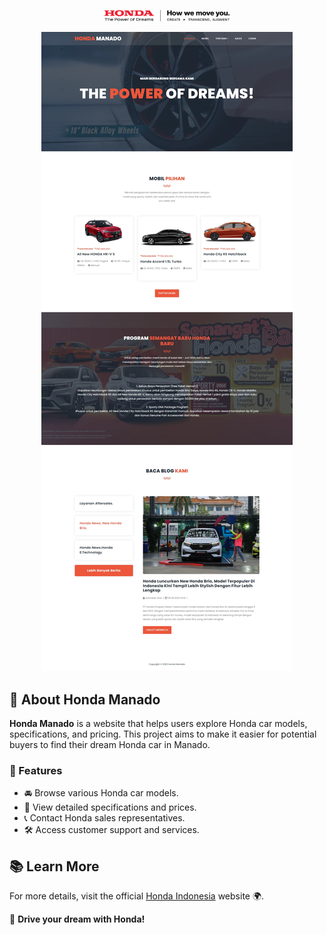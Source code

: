 <p align="center">
  <a href="https://honda-indonesia.com" target="_blank">
    <img src="public/assets/images/logo-side.svg" width="200">
  </a>
</p>

<p align="center">
  <a href="/"><img src="/public/assets/images/Preview.webp" alt="GitHub Stars"></a>
</p>

## 🚗 About Honda Manado

**Honda Manado** is a website that helps users explore Honda car models, specifications, and pricing. This project aims to make it easier for potential buyers to find their dream Honda car in Manado.  

### 🌟 Features
- 🚘 Browse various Honda car models.
- 📌 View detailed specifications and prices.
- 📞 Contact Honda sales representatives.
- 🛠️ Access customer support and services.

## 📚 Learn More

For more details, visit the official [Honda Indonesia](https://honda-indonesia.com) website 🌍.

🚀 **Drive your dream with Honda!**
